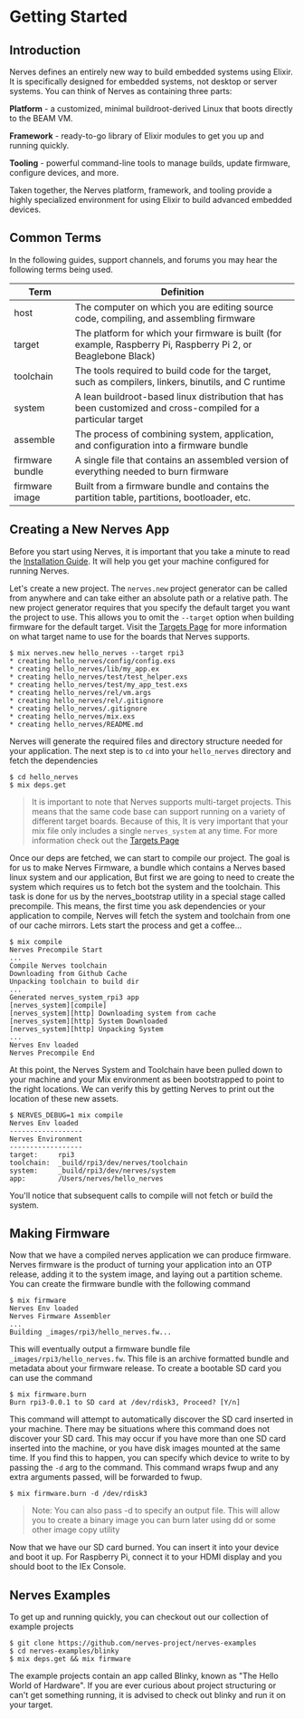 # Getting Started

## Introduction

Nerves defines an entirely new way to build embedded systems using Elixir. It is specifically designed for embedded systems, not desktop or server systems. You can think of Nerves as containing three parts:

**Platform** - a customized, minimal buildroot-derived Linux that boots directly to the BEAM VM.

**Framework** - ready-to-go library of Elixir modules to get you up and running quickly.

**Tooling** - powerful command-line tools to manage builds, update firmware, configure devices, and more.

Taken together, the Nerves platform, framework, and tooling provide a highly specialized environment for using Elixir to build advanced embedded devices.

## Common Terms

In the following guides, support channels, and forums you may hear the following terms being used.

Term | Definition
--- | ---
host | The computer on which you are editing source code, compiling, and assembling firmware
target | The platform for which your firmware is built (for example, Raspberry Pi, Raspberry Pi 2, or Beaglebone Black)
toolchain | The tools required to build code for the target, such as compilers, linkers, binutils, and C runtime
system | A lean buildroot-based linux distribution that has been customized and cross-compiled for a particular target
assemble | The process of combining system, application, and configuration into a firmware bundle
firmware bundle | A single file that contains an assembled version of everything needed to burn firmware
firmware image | Built from a firmware bundle and contains the partition table, partitions, bootloader, etc.

## Creating a New Nerves App

Before you start using Nerves, it is important that you take a minute to read the [Installation Guide](installation.html). It will help you get your machine configured for running Nerves.

Let's create a new project. The `nerves.new` project generator can be called from anywhere and can take either an absolute path or a relative path. The new project generator requires that you specify the default target you want the project to use. This allows you to omit the `--target` option when building firmware for the default target. Visit the [Targets Page](targets.html) for more information on what target name to use for the boards that Nerves supports.

```
$ mix nerves.new hello_nerves --target rpi3
* creating hello_nerves/config/config.exs
* creating hello_nerves/lib/my_app.ex
* creating hello_nerves/test/test_helper.exs
* creating hello_nerves/test/my_app_test.exs
* creating hello_nerves/rel/vm.args
* creating hello_nerves/rel/.gitignore
* creating hello_nerves/.gitignore
* creating hello_nerves/mix.exs
* creating hello_nerves/README.md
```

Nerves will generate the required files and directory structure needed for your application. The next step is to `cd` into your `hello_nerves` directory and fetch the dependencies

```
$ cd hello_nerves
$ mix deps.get
```

> It is important to note that Nerves supports multi-target projects. This means that the same code base can support running on a variety of different target boards. Because of this, It is very important that your mix file only includes a single `nerves_system` at any time. For more information check out the [Targets Page](targets.html#target-dependencies)

Once our deps are fetched, we can start to compile our project. The goal is for us to make Nerves Firmware, a bundle which contains a Nerves based linux system and our application, But first we are going to need to create the system which requires us to fetch bot the system and the toolchain. This task is done for us by the nerves_bootstrap utility in a special stage called precompile. This means, the first time you ask dependencies or your application to compile, Nerves will fetch the system and toolchain from one of our cache mirrors. Lets start the process and get a coffee...

```
$ mix compile
Nerves Precompile Start
...
Compile Nerves toolchain
Downloading from Github Cache
Unpacking toolchain to build dir
...
Generated nerves_system_rpi3 app
[nerves_system][compile]
[nerves_system][http] Downloading system from cache
[nerves_system][http] System Downloaded
[nerves_system][http] Unpacking System
...
Nerves Env loaded
Nerves Precompile End
```

At this point, the Nerves System and Toolchain have been pulled down to your machine and your Mix environment as been bootstrapped to point to the right locations. We can verify this by getting Nerves to print out the location of these new assets.

```
$ NERVES_DEBUG=1 mix compile
Nerves Env loaded
------------------
Nerves Environment
------------------
target:     rpi3
toolchain:  _build/rpi3/dev/nerves/toolchain
system:     _build/rpi3/dev/nerves/system
app:        /Users/nerves/hello_nerves
```

You'll notice that subsequent calls to compile will not fetch or build the system.

## Making Firmware

Now that we have a compiled nerves application we can produce firmware. Nerves firmware is the product of turning your application into an OTP release, adding it to the system image, and laying out a partition scheme. You can create the firmware bundle with the following command

```
$ mix firmware
Nerves Env loaded
Nerves Firmware Assembler
...
Building _images/rpi3/hello_nerves.fw...
```

This will eventually output a firmware bundle file `_images/rpi3/hello_nerves.fw`. This file is an archive formatted bundle and metadata about your firmware release. To create a bootable SD card you can use the command

```
$ mix firmware.burn
Burn rpi3-0.0.1 to SD card at /dev/rdisk3, Proceed? [Y/n]
```

This command will attempt to automatically discover the SD card inserted in your machine. There may be situations where this command does not discover your SD card. This may occur if you have more than one SD card inserted into the machine, or you have disk images mounted at the same time. If you find this to happen, you can specify which device to write to by passing the `-d` arg to the command. This command wraps fwup and any extra arguments passed, will be forwarded to fwup.

```
$ mix firmware.burn -d /dev/rdisk3
```

> Note: You can also pass -d to specify an output file. This will allow you to create a binary image you can burn later using dd or some other image copy utility

Now that we have our SD card burned. You can insert it into your device and boot it up. For Raspberry Pi, connect it to your HDMI display and you should boot to the IEx Console.

## Nerves Examples

To get up and running quickly, you can checkout out our collection of example projects
```
$ git clone https://github.com/nerves-project/nerves-examples
$ cd nerves-examples/blinky
$ mix deps.get && mix firmware
```

The example projects contain an app called Blinky, known as "The Hello World of Hardware". If you are ever curious about project structuring or can't get something running, it is advised to check out blinky and run it on your target.
